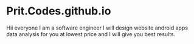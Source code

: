 # Prit.Codes.github.io
Hii everyone I am a software engineer I will design website android apps data analysis for you at lowest price and I will give you best results.
